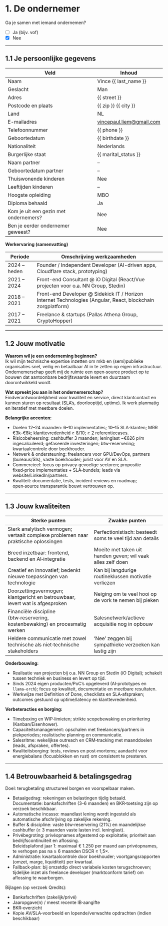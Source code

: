# 1. De ondernemer

Ga je samen met iemand ondernemen?  
- [ ] Ja (bijv. vof)  
- [x] Nee  

---

## 1.1 Je persoonlijke gegevens

| Veld | Inhoud |
|---|---|
| Naam | Vince {{ last_name }} |
| Geslacht | Man |
| Adres | {{ street }} |
| Postcode en plaats | {{ zip }} {{ city }} |
| Land | NL |
| E-mailadres | vincepaul.liem@gmail.com |
| Telefoonnummer | {{ phone }} |
| Geboortedatum | {{ birthdate }} |
| Nationaliteit | Nederlands |
| Burgerlijke staat | {{ marital_status }} |
| Naam partner | – |
| Geboortedatum partner | – |
| Thuiswonende kinderen | Nee |
| Leeftijden kinderen | – |
| Hoogste opleiding | MBO |
| Diploma behaald | Ja |
| Kom je uit een gezin met ondernemers? | Nee |
| Ben je eerder ondernemer geweest? | Nee |

**Werkervaring (samenvatting)**

| Periode | Omschrijving werkzaamheden |
|---|---|
| 2024 – heden | Founder / Independent Developer (AI-driven apps, Cloudflare stack, prototyping) |
| 2021 – 2024 | Front-end Consultant @ iO Digital (React/Vue projecten voor o.a. NN Group, Stedin) |
| 2018 – 2021 | Front-end Developer @ Sidekick IT / Horizon Internet Technologies (Angular, React, blockchain zorgplatform) |
| 2017 – 2021 | Freelance & startups (Pallas Athena Group, CryptoHopper) |

---

## 1.2 Jouw motivatie

**Waarom wil je een onderneming beginnen?**  
Ik wil mijn technische expertise inzetten om mkb en (semi)publieke organisaties snel, veilig en betaalbaar AI in te zetten op eigen infrastructuur. Ondernemerschap geeft mij de ruimte een open‑source product op te bouwen dat aantoonbare bedrijfswaarde levert en duurzaam doorontwikkeld wordt.

**Wat spreekt jou aan in het ondernemerschap?**  
Eindverantwoordelijkheid voor kwaliteit en service, direct klantcontact en kunnen sturen op resultaat (SLA’s, doorlooptijd, uptime). Ik werk planmatig en iteratief met meetbare doelen.

**Belangrijke accenten:**
- Doelen 12–24 maanden: 6–10 implementaties; 10–15 SLA-klanten; MRR €3k–€8k; klanttevredenheid ≥ 8/10; ≥ 2 referentiecases.
- Risicobeheersing: cashbuffer 3 maanden; leninglast ~€626 p/m ingecalculeerd; gefaseerde investeringen; btw‑reservering; kwartaalcontrole door boekhouder.
- Netwerk & ondersteuning: freelancers voor GPU/DevOps, partners (bureaus/SIs), vaste boekhouder; jurist voor AV en SLA.
- Commercieel: focus op privacy‑gevoelige sectoren; propositie fixed‑price implementaties + SLA‑bundels; leads via website/LinkedIn/partners.
- Kwaliteit: documentatie, tests, incident‑reviews en roadmap; open‑source transparantie bouwt vertrouwen op.

---

## 1.3 Jouw kwaliteiten

| Sterke punten | Zwakke punten |
|---|---|
| Sterk analytisch vermogen; vertaalt complexe problemen naar praktische oplossingen | Perfectionistisch: besteedt soms te veel tijd aan details |
| Breed inzetbaar: frontend, backend en AI‑integratie | Moeite met taken uit handen geven; wil vaak alles zelf doen |
| Creatief en innovatief; bedenkt nieuwe toepassingen van technologie | Kan bij langdurige routineklussen motivatie verliezen |
| Doorzettingsvermogen; klantgericht en betrouwbaar, levert wat is afgesproken | Neiging om te veel hooi op de vork te nemen bij pieken |
| Financiële discipline (btw‑reservering, kostenbewaking) en procesmatig werken | Salesnetwerk/actieve acquisitie nog in opbouw |
| Heldere communicatie met zowel technische als niet‑technische stakeholders | ‘Nee’ zeggen bij sympathieke verzoeken kan lastig zijn |

**Onderbouwing:**
- Realisatie van projecten bij o.a. NN Group en Stedin (iO Digital); schakelt tussen techniek en business en levert op tijd.
- Sinds 2024 eigen producten/PoC’s opgeleverd (AI‑prototypes en `llama‑orch`); focus op kwaliteit, documentatie en meetbare resultaten.
- Werkwijze met Definition of Done, checklists en SLA‑afspraken; outcomes gestuurd op uptime/latency en klanttevredenheid.

**Verbeteracties en borging:**
- Timeboxing en WIP‑limieten; strikte scopebewaking en prioritering (Kanban/Eisenhower).
- Capaciteitsmanagement: opschalen met freelancers/partners in piekperiodes; realistische planning en communicatie.
- Salesritme: wekelijkse outreach en CRM‑tracking met maanddoelen (leads, afspraken, offertes).
- Kwaliteitsborging: tests, reviews en post‑mortems; aandacht voor energiebalans (focusblokken en rust) om consistent te presteren.

---

## 1.4 Betrouwbaarheid & betalingsgedrag

Doel: terugbetaling structureel borgen en voorspelbaar maken.

- Betaalgedrag: rekeningen en belastingen tijdig betaald.  
  Documentatie: bankafschriften (3–6 maanden) en BKR‑toetsing zijn op verzoek beschikbaar.  
- Automatische incasso: maandlast lening wordt ingesteld als automatische afschrijving op zakelijke rekening.  
- Buffer & discipline: vaste btw‑reservering (21%) en maandelijkse cashbuffer (≥ 3 maanden vaste lasten incl. leninglast).  
- Privébegroting: privéopnames afgestemd op exploitatie; prioriteit aan bedrijfscontinuïteit en aflossing.  
  Beleidsplafond jaar 1: maximaal € 1.250 per maand aan privéopnames, te verhogen pas na ≥ 6 maanden DSCR ≥ 1,5×.
- Administratie: kwartaalcontrole door boekhouder; voortgangsrapporten (omzet, marge, liquiditeit) per kwartaal.  
- Fallback‑plan: bij omzetdip direct variabele kosten terugschroeven; tijdelijke inzet als freelance developer (marktconform tarief) om aflossing te waarborgen.

Bijlagen (op verzoek Qredits):  
- Bankafschriften (zakelijk/privé)  
- Jaaropgave(n) / meest recente IB‑aangifte  
- BKR‑overzicht  
- Kopie AV/SLA‑voorbeeld en lopende/verwachte opdrachten (indien beschikbaar)
